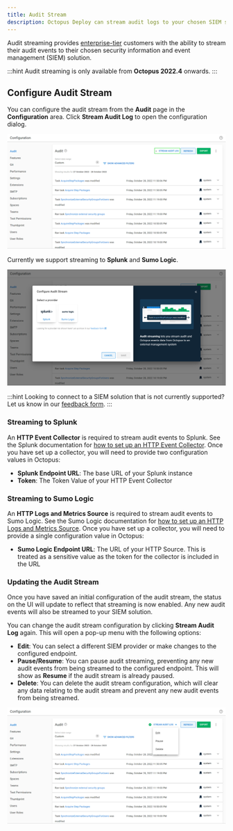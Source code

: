 ```yaml
---
title: Audit Stream
description: Octopus Deploy can stream audit logs to your chosen SIEM solution
---
```


Audit streaming provides [enterprise-tier](https://octopus.com/pricing) customers with the ability to stream their audit events to their chosen security information and event management (SIEM) solution.

:::hint
Audit streaming is only available from **Octopus 2022.4** onwards.
:::

## Configure Audit Stream

You can configure the audit stream from the **Audit** page in the **Configuration** area. Click **Stream Audit Log** to open the configuration dialog.

![Audit Stream Not Configured](images/audit-stream-not-configured.png "width=500")

Currently we support streaming to **Splunk** and **Sumo Logic**.

![Audit Stream Configure Dialog](images/audit-stream-configure-dialog.png "width=500")

:::hint
Looking to connect to a SIEM solution that is not currently supported? Let us know in our [feedback form](https://oc.to/AuditStreamFeedbackForm).
:::

### Streaming to Splunk

An **HTTP Event Collector** is required to stream audit events to Splunk. See the Splunk documentation for [how to set up an HTTP Event Collector](https://docs.splunk.com/Documentation/Splunk/latest/Data/UsetheHTTPEventCollector). Once you have set up a collector, you will need to provide two configuration values in Octopus:

- **Splunk Endpoint URL**: The base URL of your Splunk instance
- **Token**: The Token Value of your HTTP Event Collector

### Streaming to Sumo Logic

An **HTTP Logs and Metrics Source** is required to stream audit events to Sumo Logic. See the Sumo Logic documentation for [how to set up an HTTP Logs and Metrics Source](https://help.sumologic.com/docs/send-data/hosted-collectors/http-source/logs-metrics/). Once you have set up a collector, you will need to provide a single configuration value in Octopus:

- **Sumo Logic Endpoint URL**: The URL of your HTTP Source. This is treated as a sensitive value as the token for the collector is included in the URL

### Updating the Audit Stream

Once you have saved an initial configuration of the audit stream, the status on the UI will update to reflect that streaming is now enabled. Any new audit events will also be streamed to your SIEM solution.

You can change the audit stream configuration by clicking **Stream Audit Log** again. This will open a pop-up menu with the following options:

- **Edit**: You can select a different SIEM provider or make changes to the configured endpoint.
- **Pause/Resume**: You can pause audit streaming, preventing any new audit events from being streamed to the configured endpoint. This will show as **Resume** if the audit stream is already paused.
- **Delete**: You can delete the audit stream configuration, which will clear any data relating to the audit stream and prevent any new audit events from being streamed.

![Update Audit Stream](images/audit-stream-update.png "width=500")
